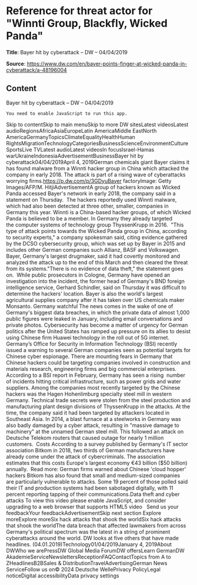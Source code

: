 # Reference for threat actor for "Winnti Group, Blackfly, Wicked Panda"

**Title**: Bayer hit by cyberattack – DW – 04/04/2019

**Source**: https://www.dw.com/en/bayer-points-finger-at-wicked-panda-in-cyberattack/a-48196004

## Content

















Bayer hit by cyberattack – DW – 04/04/2019





    You need to enable JavaScript to run this app.
  
Skip to contentSkip to main menuSkip to more DW sitesLatest videosLatest audioRegionsAfricaAsiaEuropeLatin AmericaMiddle EastNorth AmericaGermanyTopicsClimateEqualityHealthHuman RightsMigrationTechnologyCategoriesBusinessScienceEnvironmentCultureSportsLive TVLatest audioLatest videosIn focusIsrael-Hamas warUkraineIndonesiaAdvertisementBusinessBayer hit by cyberattack04/04/2019April 4, 2019German chemicals giant Bayer claims it has found malware from a Winnti hacker group in China which attacked the company in early 2018. The attack is part of a rising wave of cyberattacks worrying firms.https://p.dw.com/p/3GDyuBayer factoryImage: Getty Images/AFP/M. HitjiAdvertisementA group of hackers known as Wicked Panda accessed Bayer's network in early 2018, the company said in a statement on Thursday. 
The hackers reportedly used Winnti malware, which had also been detected at three other, smaller, companies in Germany this year.
Winnti is a China-based hacker groups, of which Wicked Panda is believed to be a member. In Germany they already targeted the computer systems of technology group ThyssenKrupp in 2016. 
"This type of attack points towards the Wicked Panda group in China, according to security experts," a company spokesman said, citing evidence gathered by the DCSO cybersecurity group, which was set up by Bayer in 2015 and includes other German companies such Allianz, BASF and Volkswagen.
Bayer, Germany's largest drugmaker, said it had covertly monitored and analyzed the attack up to the end of this March and then cleared the threat from its systems."There is no evidence of data theft," the statement goes on. 
While public prosecutors in Cologne, Germany have opened an investigation into the incident, the former head of Germany's BND foreign intelligence service, Gerhard Schindler, said on Thursday it was difficult to determine the hackers' location.
Bayer is also the world's largest agricultural supplies company after it has taken over US chemicals maker Monsanto.
Germany watchful
The news comes in the wake of one of Germany's biggest data breaches, in which the private data of almost 1,000 public figures were leaked in January, including email conversations and private photos. Cybersecurity has become a matter of urgency for German politics after the United States has ramped up pressure on its allies to desist using Chinese firm Huawei technology in the roll out of 5G internet.
Germany’s Office for Security in Information Technology (BSI) recently issued a warning to several German companies seen as potential targets for Chinese cyber espionage. There are mounting fears in Germany that Chinese hackers could be targeting companies involved in construction and materials research, engineering firms and big commercial enterprises.
According to a BSI report in February, Germany has seen a rising  number of incidents hitting critical infrastructure, such as power grids and water suppliers. Among the companies most recently targeted by the Chinese hackers was the Hagen Hohenlimburg specialty steel mill in western Germany.
Technical trade secrets were stolen from the steel production and manufacturing plant design divisions of ThyssenKrupp in the attacks. At the time, the company said it had been targeted by attackers located in Southeast Asia. In 2014, a blast furnace at a steelworks in Germany was also badly damaged by a cyber attack, resulting in "massive damage to machinery" at the unnamed German steel mill.
This followed an attack on Deutsche Telekom routers that caused outage for nearly 1 million customers. 
Costs
According to a survey published by Germany's IT sector association Bitkom in 2018, two thirds of German manufacturers have already come under the attack of cybercriminals. The association estimates that this costs Europe's largest economy €43 billion ($50 billion) annually. 
Read more: German firms warned about Chinese 'cloud hopper' hackers
Bitkom has also found that small and medium-sized companies are particularly vulnerable to attacks. Some 19 percent of those polled said their IT and production systems had been sabotaged digitally, with 11 percent reporting tapping of their communications.Data theft and cyber attacks To view this video please enable JavaScript, and consider upgrading to a web browser that supports HTML5 video
 
Send us your feedbackYour feedbackAdvertisementSkip next section Explore moreExplore moreSix hack attacks that shook the worldSix hack attacks that shook the worldThe data breach that affected lawmakers from across Germany's political spectrum was the latest in a string of prominent cyberattacks around the world. DW looks at five others that have made headlines. (04.01.2019)Technology01/04/2019January 4, 2019About DWWho we arePressDW Global Media ForumDW offersLearn GermanDW AkademieServiceNewslettersReceptionFAQContactTopics from A to ZHeadlinesB2BSales & DistributionTravelAdvertisingGerman News ServiceFollow us on© 2024 Deutsche WellePrivacy PolicyLegal noticeDigital accessibilityData privacy settings


